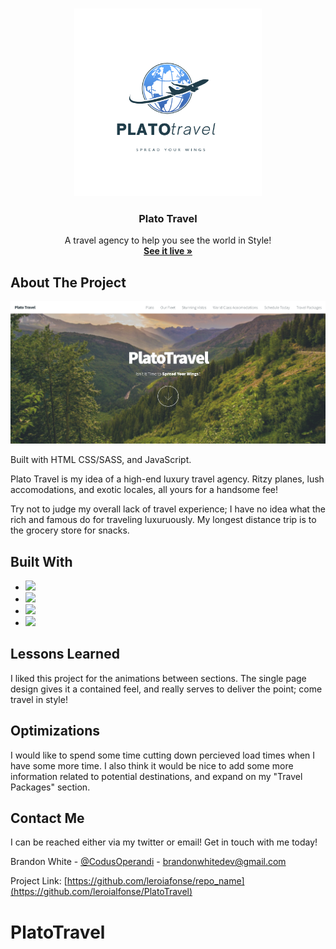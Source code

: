 <a name="readme-top"></a>

<!-- PROJECT LOGO -->
<br />
<div align="center">
  <a href="#">
    <img src="images/Plato.png" alt="PlatoLogo" width="300" height="300">
  </a>

  <h3 align="center">Plato Travel</h3>

  <p align="center">
    A travel agency to help you see the world in Style!
    <br />
    <a href="#"><strong>See it live »</strong></a>
    <br />
   
</div>

<!-- ABOUT THE PROJECT -->

## About The Project

<span align="center">[![Plato Travel][product-screenshot]](https://platotravel.netlify.app/)</span>

Built with HTML CSS/SASS, and JavaScript.

Plato Travel is my idea of a high-end luxury travel agency. Ritzy planes, lush accomodations, and exotic locales, all yours for a handsome fee!

Try not to judge my overall lack of travel experience; I have no idea what the rich and famous do for traveling luxuruously. My longest distance trip is to the grocery store for snacks.

## Built With

- <img src="https://img.shields.io/static/v1?label=|&message=HTML5&color=a33550&style=plastic&logo=html5"/>
- <img src="https://img.shields.io/static/v1?label=|&message=CSS3&color=a33550&style=plastic&logo=css3"/>
- <img src="https://img.shields.io/static/v1?label=|&message=SASS&color=2b625f&style=plastic&logo=sass"/>
- <img src="https://img.shields.io/static/v1?label=|&message=JAVASCRIPT&color=35a34d&style=plastic&logo=javascript"/>

## Lessons Learned

I liked this project for the animations between sections. The single page design gives it a contained feel, and really serves to deliver the point; come travel in style!

## Optimizations

I would like to spend some time cutting down percieved load times when I have some more time. I also think it would be nice to add some more information related to potential destinations, and expand on my "Travel Packages" section.

<!-- CONTACT -->

## Contact Me

I can be reached either via my twitter or email! Get in touch with me today!

Brandon White - [@CodusOperandi](https://twitter.com/CodusOperandi) - brandonwhitedev@gmail.com

Project Link: [https://github.com/leroiafonse/repo_name](https://github.com/leroialfonse/PlatoTravel)

<!-- MARKDOWN LINKS & IMAGES -->
<!-- https://www.markdownguide.org/basic-syntax/#reference-style-links -->

[contributors-shield]: https://img.shields.io/github/contributors/othneildrew/Best-README-Template.svg?style=for-the-badge
[contributors-url]: https://github.com/othneildrew/Best-README-Template/graphs/contributors
[forks-shield]: https://img.shields.io/github/forks/othneildrew/Best-README-Template.svg?style=for-the-badge
[forks-url]: https://github.com/othneildrew/Best-README-Template/network/members
[stars-shield]: https://img.shields.io/github/stars/othneildrew/Best-README-Template.svg?style=for-the-badge
[stars-url]: https://github.com/othneildrew/Best-README-Template/stargazers
[issues-shield]: https://img.shields.io/github/issues/othneildrew/Best-README-Template.svg?style=for-the-badge
[issues-url]: https://github.com/othneildrew/Best-README-Template/issues
[license-shield]: https://img.shields.io/github/license/othneildrew/Best-README-Template.svg?style=for-the-badge
[license-url]: https://github.com/othneildrew/Best-README-Template/blob/master/LICENSE.txt
[linkedin-shield]: https://img.shields.io/badge/-LinkedIn-black.svg?style=for-the-badge&logo=linkedin&colorB=555
[linkedin-url]: https://linkedin.com/in/othneildrew
[product-screenshot]: images/Plato-Travel-Spread-Your-Wings.png
[next.js]: https://img.shields.io/badge/next.js-000000?style=for-the-badge&logo=nextdotjs&logoColor=white
[next-url]: https://nextjs.org/
[react.js]: https://img.shields.io/badge/React-20232A?style=for-the-badge&logo=react&logoColor=61DAFB
[react-url]: https://reactjs.org/
[vue.js]: https://img.shields.io/badge/Vue.js-35495E?style=for-the-badge&logo=vuedotjs&logoColor=4FC08D
[vue-url]: https://vuejs.org/
[angular.io]: https://img.shields.io/badge/Angular-DD0031?style=for-the-badge&logo=angular&logoColor=white
[angular-url]: https://angular.io/
[svelte.dev]: https://img.shields.io/badge/Svelte-4A4A55?style=for-the-badge&logo=svelte&logoColor=FF3E00
[svelte-url]: https://svelte.dev/
[laravel.com]: https://img.shields.io/badge/Laravel-FF2D20?style=for-the-badge&logo=laravel&logoColor=white
[laravel-url]: https://laravel.com
[bootstrap.com]: https://img.shields.io/badge/Bootstrap-563D7C?style=for-the-badge&logo=bootstrap&logoColor=white
[bootstrap-url]: https://getbootstrap.com
[jquery.com]: https://img.shields.io/badge/jQuery-0769AD?style=for-the-badge&logo=jquery&logoColor=white
[jquery-url]: https://jquery.com

# PlatoTravel
